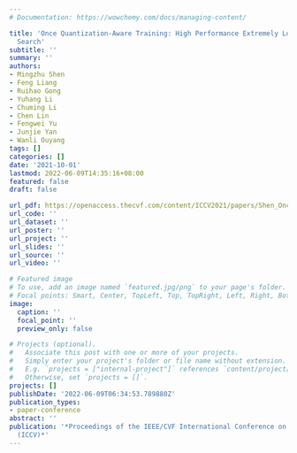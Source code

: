 ```yaml
---
# Documentation: https://wowchemy.com/docs/managing-content/

title: 'Once Quantization-Aware Training: High Performance Extremely Low-Bit Architecture
  Search'
subtitle: ''
summary: ''
authors:
- Mingzhu Shen
- Feng Liang
- Ruihao Gong
- Yuhang Li
- Chuming Li
- Chen Lin
- Fengwei Yu
- Junjie Yan
- Wanli Ouyang
tags: []
categories: []
date: '2021-10-01'
lastmod: 2022-06-09T14:35:16+08:00
featured: false
draft: false

url_pdf: https://openaccess.thecvf.com/content/ICCV2021/papers/Shen_Once_Quantization-Aware_Training_High_Performance_Extremely_Low-Bit_Architecture_Search_ICCV_2021_paper.pdf
url_code: ''
url_dataset: ''
url_poster: ''
url_project: ''
url_slides: ''
url_source: ''
url_video: ''

# Featured image
# To use, add an image named `featured.jpg/png` to your page's folder.
# Focal points: Smart, Center, TopLeft, Top, TopRight, Left, Right, BottomLeft, Bottom, BottomRight.
image:
  caption: ''
  focal_point: ''
  preview_only: false

# Projects (optional).
#   Associate this post with one or more of your projects.
#   Simply enter your project's folder or file name without extension.
#   E.g. `projects = ["internal-project"]` references `content/project/deep-learning/index.md`.
#   Otherwise, set `projects = []`.
projects: []
publishDate: '2022-06-09T06:34:53.789880Z'
publication_types:
- paper-conference
abstract: ''
publication: '*Proceedings of the IEEE/CVF International Conference on Computer Vision
  (ICCV)*'
---
```

